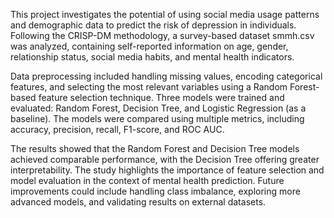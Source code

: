 
This project investigates the potential of using social media usage patterns and demographic data to predict the risk of depression in individuals. Following the CRISP-DM methodology, a survey-based dataset smmh.csv was analyzed, containing self-reported information on age, gender, relationship status, social media habits, and mental health indicators.

Data preprocessing included handling missing values, encoding categorical features, and selecting the most relevant variables using a Random Forest-based feature selection technique. Three models were trained and evaluated: Random Forest, Decision Tree, and Logistic Regression (as a baseline). The models were compared using multiple metrics, including accuracy, precision, recall, F1-score, and ROC AUC.

The results showed that the Random Forest and Decision Tree models achieved comparable performance, with the Decision Tree offering greater interpretability. The study highlights the importance of feature selection and model evaluation in the context of mental health prediction. Future improvements could include handling class imbalance, exploring more advanced models, and validating results on external datasets.
